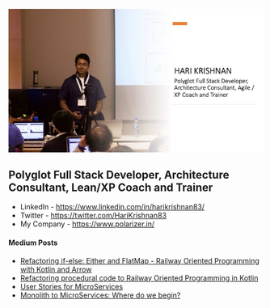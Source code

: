 ![Banner](profile_banner.jpeg)

## Polyglot Full Stack Developer, Architecture Consultant, Lean/XP Coach and Trainer

- LinkedIn - https://www.linkedin.com/in/harikrishnan83/
- Twitter - https://twitter.com/HariKrishnan83
- My Company - https://www.polarizer.in/

#### Medium Posts

* [Refactoring if-else: Either and FlatMap - Railway Oriented Programming with Kotlin and Arrow](https://medium.com/polarizertech/refactoring-if-else-either-and-flatmap-4f1ca9076664)
* [Refactoring procedural code to Railway Oriented Programming in Kotlin](https://medium.com/polarizertech/railway-oriented-programming-dd74dbf0dfae)
* [User Stories for MicroServices](https://medium.com/polarizertech/cutting-stories-for-microservices-570e3f366192)
* [Monolith to MicroServices: Where do we begin?](https://medium.com/polarizertech/monolith-to-microservices-where-do-we-begin-2bbf95fa5938)

<!--
**harikrishnan83/harikrishnan83** is a ✨ _special_ ✨ repository because its `README.md` (this file) appears on your GitHub profile.

Here are some ideas to get you started:

- 🔭 I’m currently working on ...
- 🌱 I’m currently learning ...
- 👯 I’m looking to collaborate on ...
- 🤔 I’m looking for help with ...
- 💬 Ask me about ...
- 📫 How to reach me: ...
- 😄 Pronouns: ...
- ⚡ Fun fact: ...
-->

